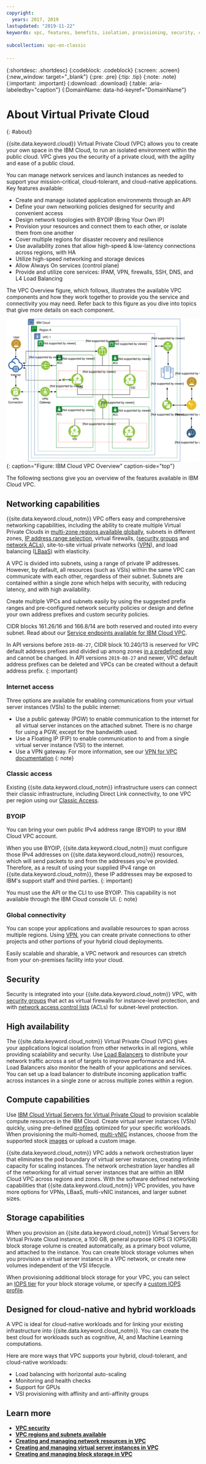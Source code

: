 ```yaml
---
copyright:
  years: 2017, 2019
lastupdated: "2019-11-22"
keywords: vpc, features, benefits, isolation, provisioning, security, cloud-native, workloads, BYOIP

subcollection: vpc-on-classic

---
```


{:shortdesc: .shortdesc}
{:codeblock: .codeblock}
{:screen: .screen}
{:new_window: target="_blank"}
{:pre: .pre}
{:tip: .tip}
{:note: .note}
{:important: .important}
{:download: .download}
{:table: .aria-labeledby="caption"}
{:DomainName: data-hd-keyref="DomainName"}

# About Virtual Private Cloud
{: #about}

{{site.data.keyword.cloud}} Virtual Private Cloud (VPC) allows you to create your own space in the IBM Cloud, to run an isolated environment within the public cloud. VPC gives you the security of a private cloud, with the agility and ease of a public cloud.

You can manage network services and launch instances as needed to support your mission-critical, cloud-tolerant, and cloud-native applications. Key features available:

* Create and manage isolated application environments through an API
* Define your own networking policies designed for security and convenient access
* Design network topologies with BYOIP (Bring Your Own IP)
* Provision your resources and connect them to each other, or isolate them from one another
* Cover multiple regions for disaster recovery and resilience
* Use availability zones that allow high-speed & low-latency connections across regions, with HA
* Utilize high-speed networking and storage devices
* Allow Always On services (control plane)
* Provide and utilize core services:  IPAM, VPN, firewalls, SSH, DNS, and L4 Load Balancing

The VPC Overview figure, which follows, illustrates the available VPC components and how they work together to provide you the service and connectivity you may need. Refer back to this figure as you dive into topics that give more details on each component.

![IBM Cloud VPC Overview](images/vpc-experience-simple.svg "IBM Cloud VPC Overview"){: caption="Figure: IBM Cloud VPC Overview" caption-side="top"}

The following sections give you an overview of the features available in IBM Cloud VPC.

## Networking capabilities

{{site.data.keyword.cloud_notm}} VPC offers easy and comprehensive networking capabilities, including the ability to create multiple Virtual Private Clouds in [multi-zone regions available globally](/docs/vpc-on-classic?topic=vpc-on-classic-creating-a-vpc-in-a-different-region), subnets in different zones, [IP address range selection](/docs/vpc-on-classic-network?topic=vpc-on-classic-network-working-with-ip-address-ranges-address-prefixes-regions-and-subnets), virtual firewalls, ([security groups](/docs/vpc-on-classic-network?topic=vpc-on-classic-network-using-security-groups) and [network ACLs](/docs/vpc-on-classic-network?topic=vpc-on-classic-network-setting-up-network-acls)), site-to-site virtual private networks ([VPN](/docs/vpc-on-classic-network?topic=vpc-on-classic-network---using-vpn-with-your-vpc)), and load balancing ([LBaaS](/docs/vpc-on-classic-network?topic=vpc-on-classic-network---using-load-balancers-in-ibm-cloud-vpc)) with elasticity.

A VPC is divided into subnets, using a range of private IP addresses. However, by default, all resources (such as VSIs) within the same VPC can communicate with each other, regardless of their subnet. Subnets are contained within a single zone which helps with security, with reducing latency, and with high availability.

Create multiple VPCs and subnets easily by using the suggested prefix ranges and pre-configured network security policies or design and define your own address prefixes and custom security policies.

CIDR blocks 161.26/16 and 166.8/14 are both reserved and routed into every subnet. Read about our [Service endpoints available for IBM Cloud VPC](/docs/vpc-on-classic?topic=vpc-on-classic-service-endpoints-available-for-ibm-cloud-vpc).

In API versions before `2019-08-27`, CIDR block 10.240/13 is reserved for VPC default address prefixes and divided up among zones [in a predefined way](/docs/vpc-on-classic-network?topic=vpc-on-classic-network-working-with-ip-address-ranges-address-prefixes-regions-and-subnets#ibm-cloud-vpc-and-address-prefixes) and cannot be changed. In API versions `2019-08-27` and newer, VPC default address prefixes can be deleted and VPCs can be created without a default address prefix.
{: important}

### Internet access

Three options are available for enabling communications from your virtual server instances (VSIs) to the public internet:
* Use a public gateway (PGW) to enable communication to the internet for all virtual server instances on the attached subnet. There is no charge for using a PGW, except for the bandwidth used.
* Use a Floating IP (FIP) to enable communication to and from a single virtual server instance (VSI) to the internet.
* Use a VPN gateway. For more information, see our [VPN for VPC documentation](/docs/vpc-on-classic-network?topic=vpc-on-classic-network---using-vpn-with-your-vpc#--using-vpn-with-your-vpc)
{: note}

### Classic access

Existing {{site.data.keyword.cloud_notm}} infrastructure users can connect their classic infrastructure, including Direct Link connectivity, to one VPC per region using our [Classic Access](/docs/vpc-on-classic?topic=vpc-on-classic-setting-up-access-to-your-classic-infrastructure-from-vpc).

### BYOIP

You can bring your own public IPv4 address range (BYOIP) to your IBM Cloud VPC account.

When you use BYOIP, {{site.data.keyword.cloud_notm}} must configure those IPv4 addresses on {{site.data.keyword.cloud_notm}} resources, which will send packets to and from the addresses you've provided. Therefore, as a result of using your supplied IPv4 range on {{site.data.keyword.cloud_notm}}, these IP addresses may be exposed to IBM's support staff and third parties.
{: important}

You must use the API or the CLI to use BYOIP. This capability is not available through the IBM Cloud console UI.
{: note}

### Global connectivity

You can scope your applications and available resources to span across multiple regions. Using [VPN](/docs/vpc-on-classic-network?topic=vpc-on-classic-network---using-vpn-with-your-vpc), you can create private connections to other projects and other portions of your hybrid cloud deployments.

Easily scalable and sharable, a VPC network and resources can stretch from your on-premises facility into your cloud.

## Security

Security is integrated into your {{site.data.keyword.cloud_notm}} VPC, with [security groups](/docs/vpc-on-classic-network?topic=vpc-on-classic-network-using-security-groups) that act as virtual firewalls for instance-level protection, and with [network access control lists](/docs/vpc-on-classic-network?topic=vpc-on-classic-network-setting-up-network-acls) (ACLs) for subnet-level protection.

## High availability

The {{site.data.keyword.cloud_notm}} Virtual Private Cloud (VPC) gives your applications logical isolation from other networks in all regions, while providing scalability and security. Use [Load Balancers](/docs/vpc-on-classic-network?topic=vpc-on-classic-network---using-load-balancers-in-ibm-cloud-vpc) to distribute your network traffic across a set of targets to improve performance and HA. Load Balancers also monitor the health of your applications and services. You can set up a load balancer to distribute incoming application traffic across instances in a single zone or across multiple zones within a region.

## Compute capabilities

Use [IBM Cloud Virtual Servers for Virtual Private Cloud](/docs/vpc-on-classic-vsi?topic=vpc-on-classic-vsi-virtual-private-cloud) to provision scalable compute resources in the IBM Cloud. Create virtual server instances (VSIs) quickly, using pre-defined [profiles](/docs/vpc-on-classic-vsi?topic=vpc-on-classic-vsi-profiles) optimized for your specific workloads. When provisioning the multi-homed, [multi-vNIC](/docs/vpc-on-classic-vsi?topic=vpc-on-classic-vsi-network-security-options) instances, choose from the supported stock [images](/docs/vpc-on-classic-vsi?topic=vpc-on-classic-vsi-images) or upload a custom image.

{{site.data.keyword.cloud_notm}} VPC adds a network orchestration layer that eliminates the pod boundary of virtual server instances, creating infinite capacity for scaling instances. The network orchestration layer handles all of the networking for all virtual server instances that are within an IBM Cloud VPC across regions and zones. With the software defined networking capabilities that {{site.data.keyword.cloud_notm}} VPC provides, you have more options for VPNs, LBaaS, multi-vNIC instances, and larger subnet sizes.

## Storage capabilities

When you provision an {{site.data.keyword.cloud_notm}} Virtual Servers for Virtual Private Cloud instance, a 100 GB, general purpose IOPS (3 IOPS/GB) block storage volume is created automatically, as a primary boot volume, and attached to the instance. You can create block storage volumes when you provision a virtual server instance in a VPC network, or create new volumes independent of the VSI lifecycle.

When provisioning additional block storage for your VPC, you can select an [IOPS tier](/docs/vpc-on-classic-block-storage?topic=vpc-on-classic-block-storage-block-storage-about#tiers) for your block storage volume, or specify  a [custom IOPS profile](/docs/vpc-on-classic-block-storage?topic=vpc-on-classic-block-storage-block-storage-about#custom).

## Designed for cloud-native and hybrid workloads

A VPC is ideal for cloud-native workloads and for linking your existing infrastructure into {{site.data.keyword.cloud_notm}}. You can create the best cloud for workloads such as cognitive, AI, and Machine Learning computations.

Here are more ways that VPC supports your hybrid, cloud-tolerant, and cloud-native workloads:

* Load balancing with horizontal auto-scaling
* Monitoring and health checks
* Support for GPUs
* VSI provisioning with affinity and anti-affinity groups

## Learn more

* [**VPC security**](/docs/vpc-on-classic-network?topic=vpc-on-classic-network-security-in-your-ibm-cloud-vpc#security-in-your-ibm-cloud-vpc)
* [**VPC regions and subnets available**](/docs/vpc-on-classic-network?topic=vpc-on-classic-network-working-with-ip-address-ranges-address-prefixes-regions-and-subnets)
* [**Creating and managing network resources in VPC**](/docs/vpc-on-classic?topic=vpc-on-classic-creating-and-managing-network-resources-in-vpc)
* [**Creating and managing virtual server instances in VPC**](/docs/vpc-on-classic?topic=vpc-on-classic-creating-and-managing-virtual-server-instances)
* [**Creating and managing block storage in VPC**](/docs/vpc-on-classic?topic=vpc-on-classic-creating-and-managing-storage-in-vpc)
